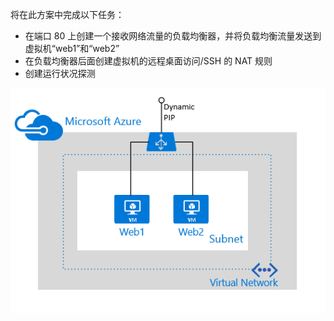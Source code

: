 将在此方案中完成以下任务：

* 在端口 80 上创建一个接收网络流量的负载均衡器，并将负载均衡流量发送到虚拟机“web1”和“web2”
* 在负载均衡器后面创建虚拟机的远程桌面访问/SSH 的 NAT 规则
* 创建运行状况探测

![负载均衡器方案](./media/load-balancer-get-started-internet-scenario-include/scenario-classic.png)  

<!---HONumber=Mooncake_0926_2016-->